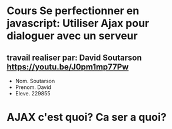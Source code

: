 Cours Se perfectionner en javascript: Utiliser Ajax pour dialoguer avec un serveur
==================================================================================
travail realiser par: David Soutarson https://youtu.be/J0pm1mp77Pw
---------------------
* Nom. Soutarson
* Prenom. David
* Eleve.  229855

AJAX c'est quoi? Ca ser a quoi?
=================================
